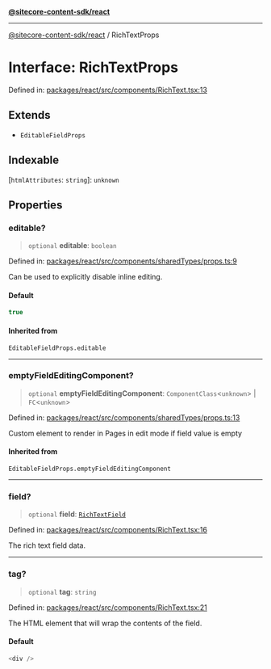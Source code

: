 [**@sitecore-content-sdk/react**](../README.md)

***

[@sitecore-content-sdk/react](../README.md) / RichTextProps

# Interface: RichTextProps

Defined in: [packages/react/src/components/RichText.tsx:13](https://github.com/Sitecore/content-sdk/blob/bc4d59e76288877091ea87e0b1f0d7300950e831/packages/react/src/components/RichText.tsx#L13)

## Extends

- `EditableFieldProps`

## Indexable

\[`htmlAttributes`: `string`\]: `unknown`

## Properties

### editable?

> `optional` **editable**: `boolean`

Defined in: [packages/react/src/components/sharedTypes/props.ts:9](https://github.com/Sitecore/content-sdk/blob/bc4d59e76288877091ea87e0b1f0d7300950e831/packages/react/src/components/sharedTypes/props.ts#L9)

Can be used to explicitly disable inline editing.

#### Default

```ts
true
```

#### Inherited from

`EditableFieldProps.editable`

***

### emptyFieldEditingComponent?

> `optional` **emptyFieldEditingComponent**: `ComponentClass`\<`unknown`\> \| `FC`\<`unknown`\>

Defined in: [packages/react/src/components/sharedTypes/props.ts:13](https://github.com/Sitecore/content-sdk/blob/bc4d59e76288877091ea87e0b1f0d7300950e831/packages/react/src/components/sharedTypes/props.ts#L13)

Custom element to render in Pages in edit mode if field value is empty

#### Inherited from

`EditableFieldProps.emptyFieldEditingComponent`

***

### field?

> `optional` **field**: [`RichTextField`](RichTextField.md)

Defined in: [packages/react/src/components/RichText.tsx:16](https://github.com/Sitecore/content-sdk/blob/bc4d59e76288877091ea87e0b1f0d7300950e831/packages/react/src/components/RichText.tsx#L16)

The rich text field data.

***

### tag?

> `optional` **tag**: `string`

Defined in: [packages/react/src/components/RichText.tsx:21](https://github.com/Sitecore/content-sdk/blob/bc4d59e76288877091ea87e0b1f0d7300950e831/packages/react/src/components/RichText.tsx#L21)

The HTML element that will wrap the contents of the field.

#### Default

```ts
<div />
```
